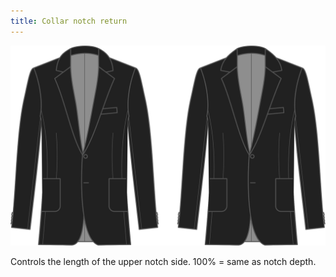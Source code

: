 ```yaml
---
title: Collar notch return
---
```


![Collar notch return](collarnotchreturn.svg)

Controls the length of the upper notch side. 100% = same as notch depth.
